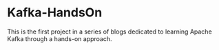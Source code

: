 # Kafka-HandsOn
This is the first project in a series of blogs dedicated to learning Apache Kafka through a hands-on approach.
